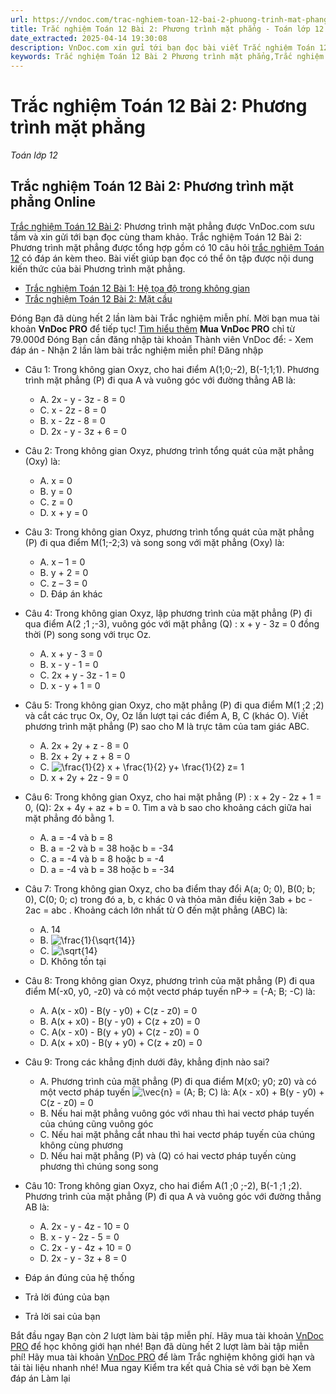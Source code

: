```yaml
---
url: https://vndoc.com/trac-nghiem-toan-12-bai-2-phuong-trinh-mat-phang-291734
title: Trắc nghiệm Toán 12 Bài 2: Phương trình mặt phẳng - Toán lớp 12 - VnDoc.com
date_extracted: 2025-04-14 19:30:08
description: VnDoc.com xin gửi tới bạn đọc bài viết Trắc nghiệm Toán 12 Bài 2: Phương trình mặt phẳng. Mời các bạn cùng tham khảo chi tiết.
keywords: Trắc nghiệm Toán 12 Bài 2 Phương trình mặt phẳng,Trắc nghiệm Toán 12 Bài 2,Phương trình mặt phẳng,trắc nghiệm toán 12,toán 12,toán 12 bài 2
---
```


# Trắc nghiệm Toán 12 Bài 2: Phương trình mặt phẳng
 _Toán lớp 12_
## Trắc nghiệm Toán 12 Bài 2: Phương trình mặt phẳng Online
[Trắc nghiệm Toán 12 Bài 2](<https://vndoc.com/trac-nghiem-toan-12-bai-2-phuong-trinh-mat-phang-291734>): Phương trình mặt phẳng được VnDoc.com sưu tầm và xin gửi tới bạn đọc cùng tham khảo.
Trắc nghiệm Toán 12 Bài 2: Phương trình mặt phẳng được tổng hợp gồm có 10 câu hỏi [trắc nghiệm Toán 12](<https://vndoc.com/test-mon-toan-lop12>) có đáp án kèm theo. Bài viết giúp bạn đọc có thể ôn tập được nội dung kiến thức của bài Phương trình mặt phẳng.
  * [Trắc nghiệm Toán 12 Bài 1: Hệ tọa độ trong không gian](<https://vndoc.com/trac-nghiem-toan-12-bai-1-he-toa-do-trong-khong-gian-291730>)
  * [Trắc nghiệm Toán 12 Bài 2: Mặt cầu](<https://vndoc.com/trac-nghiem-toan-12-bai-2-mat-cau-291728>)

Đóng
Bạn đã dùng hết 2 lần làm bài Trắc nghiệm miễn phí. Mời bạn mua tài khoản **VnDoc PRO** để tiếp tục\! [Tìm hiểu thêm](</pro>)
**Mua VnDoc PRO** chỉ từ 79.000đ
Đóng
Bạn cần đăng nhập tài khoản Thành viên VnDoc để:
\- Xem đáp án
\- Nhận 2 lần làm bài trắc nghiệm miễn phí\!
Đăng nhập 
  * Câu 1:
Trong không gian Oxyz, cho hai điểm A\(1;0;-2\), B\(-1;1;1\). Phương trình mặt phẳng \(P\) đi qua A và vuông góc với đường thẳng AB là:
    * A. 2x - y - 3z - 8 = 0
    * C. x - 2z - 8 = 0
    * B. x - 2z - 8 = 0
    * D. 2x - y - 3z + 6 = 0
  * Câu 2:
Trong không gian Oxyz, phương trình tổng quát của mặt phẳng \(Oxy\) là:
    * A. x = 0
    * B. y = 0
    * C. z = 0
    * D. x + y = 0
  * Câu 3:
Trong không gian Oxyz, phương trình tổng quát của mặt phẳng \(P\) đi qua điểm M\(1;-2;3\) và song song với mặt phẳng \(Oxy\) là:
    * A. x – 1 = 0
    * B. y + 2 = 0
    * C. z – 3 = 0
    * D. Đáp án khác
  * Câu 4:
Trong không gian Oxyz, lập phương trình của mặt phẳng \(P\) đi qua điểm A\(2 ;1 ;-3\), vuông góc với mặt phẳng \(Q\) : x + y - 3z = 0 đồng thời \(P\) song song với trục Oz.
    * A. x + y - 3 = 0
    * B. x - y - 1 = 0
    * C. 2x + y - 3z - 1 = 0
    * D. x - y + 1 = 0
  * Câu 5:
Trong không gian Oxyz, cho mặt phẳng \(P\) đi qua điểm M\(1 ;2 ;2\) và cắt các trục Ox, Oy, Oz lần lượt tại các điểm A, B, C \(khác O\). Viết phương trình mặt phẳng \(P\) sao cho M là trực tâm của tam giác ABC.
    * A. 2x + 2y + z - 8 = 0
    * B. 2x + 2y + z + 8 = 0
    * C. ![\\frac{1}{2} x + \\frac{1}{2} y+ \\frac{1}{2} z= 1](https://tex.vdoc.vn?tex=%5Cfrac%7B1%7D%7B2%7D%20x%20%2B%20%5Cfrac%7B1%7D%7B2%7D%20y%2B%20%5Cfrac%7B1%7D%7B2%7D%20z%3D%201)
    * D. x + 2y + 2z - 9 = 0
  * Câu 6:
Trong không gian Oxyz, cho hai mặt phẳng \(P\) : x + 2y - 2z + 1 = 0, \(Q\): 2x + 4y + az + b = 0. Tìm a và b sao cho khoảng cách giữa hai mặt phẳng đó bằng 1.
    * A. a = -4 và b = 8
    * B. a = -2 và b = 38 hoặc b = -34
    * C. a = -4 và b = 8 hoặc b = -4
    * D. a = -4 và b = 38 hoặc b = -34
  * Câu 7:
Trong không gian Oxyz, cho ba điểm thay đổi A\(a; 0; 0\), B\(0; b; 0\), C\(0; 0; c\) trong đó a, b, c khác 0 và thỏa mãn điều kiện 3ab + bc - 2ac = abc . Khoảng cách lớn nhất từ O đến mặt phẳng \(ABC\) là:
    * A. 14
    * B. ![\\frac{1}{\\sqrt{14}}](https://tex.vdoc.vn?tex=%5Cfrac%7B1%7D%7B%5Csqrt%7B14%7D%7D)
    * C. ![\\sqrt{14}](https://tex.vdoc.vn?tex=%5Csqrt%7B14%7D)
    * D. Không tồn tại
  * Câu 8:
Trong không gian Oxyz, phương trình của mặt phẳng \(P\) đi qua điểm M\(-x0, y0, -z0\) và có một vectơ pháp tuyến nP→ = \(-A; B; -C\) là:
    * A. A\(x - x0\) - B\(y - y0\) + C\(z - z0\) = 0
    * B. A\(x + x0\) - B\(y - y0\) + C\(z + z0\) = 0
    * C. A\(x - x0\) - B\(y + y0\) + C\(z - z0\) = 0
    * D. A\(x + x0\) - B\(y + y0\) + C\(z + z0\) = 0
  * Câu 9:
Trong các khẳng định dưới đây, khẳng định nào sai?
    * A. Phương trình của mặt phẳng \(P\) đi qua điểm M\(x0; y0; z0\) và có một vectơ pháp tuyến ![\\vec{n}](https://tex.vdoc.vn?tex=%5Cvec%7Bn%7D) = \(A; B; C\) là: A\(x - x0\) + B\(y - y0\) + C\(z - z0\) = 0
    * B. Nếu hai mặt phẳng vuông góc với nhau thì hai vectơ pháp tuyến của chúng cũng vuông góc
    * C. Nếu hai mặt phẳng cắt nhau thì hai vectơ pháp tuyến của chúng không cùng phương
    * D. Nếu hai mặt phẳng \(P\) và \(Q\) có hai vectơ pháp tuyến cùng phương thì chúng song song
  * Câu 10:
Trong không gian Oxyz, cho hai điểm A\(1 ;0 ;-2\), B\(-1 ;1 ;2\). Phương trình của mặt phẳng \(P\) đi qua A và vuông góc với đường thẳng AB là:
    * A. 2x - y - 4z - 10 = 0
    * B. x - y - 2z - 5 = 0
    * C. 2x - y - 4z + 10 = 0
    * D. 2x - y - 3z + 8 = 0

  * Đáp án đúng của hệ thống
  * Trả lời đúng của bạn
  * Trả lời sai của bạn

Bắt đầu ngay
Bạn còn _2_ lượt làm bài tập miễn phí. Hãy mua tài khoản [VnDoc PRO](</pro>) để học không giới hạn nhé\!  Bạn đã dùng hết 2 lượt làm bài tập miễn phí\! Hãy mua tài khoản [VnDoc PRO](</pro>) để làm Trắc nghiệm không giới hạn và tải tài liệu nhanh nhé\!  Mua ngay
Kiểm tra kết quả Chia sẻ với bạn bè Xem đáp án Làm lại
